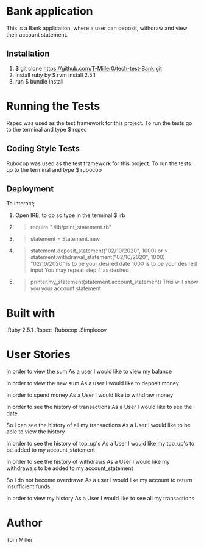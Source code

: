 # Bank application

This is a Bank application, where a user can deposit,
withdraw and view their account statement.

## Installation
1. $ git clone https://github.com/T-Miller0/tech-test-Bank.git
2. Install ruby by $ rvm install 2.5.1
3. run $ bundle install

# Running the Tests
Rspec was used as the test framework for this project.
To run the tests go to the terminal and type $ rspec

## Coding Style Tests
Rubocop was used as the test framework for this project.
To run the tests go to the terminal and type $ rubocop


## Deployment

To interact;

1. Open IRB, to do so type in the terminal $ irb
2. > require "./lib/print_statement.rb"
3. > statement = Statement.new
4. > statement.deposit_statement("02/10/2020", 1000)
or > statement.withdrawal_statement("02/10/2020", 1000)
"02/10/2020" is to be your desired date
1000 is to be your desired input
You may repeat step 4 as desired
5. > printer.my_statement(statement.account_statement)
This will show you your account statement

# Built with
.Ruby 2.5.1
.Rspec
.Rubocop
.Simplecov

# User Stories

In order to view the sum
As a user
I would like to view my balance

In order to view the new sum
As a user
I would like to deposit money

In order to spend money
As a User
I would like to withdraw money

In order to see the history of transactions
As a User
I would like to see the date

So I can see the history of all my transactions
As a User
I would like to be able to view the history

In order to see the history of top_up's
As a User
I would like my top_up's to be added to my account_statement

In order to see the history of withdraws
As a User
I would like my withdrawals to be added to my account_statement

So I do not become overdrawn
As a user
I would like my account to return Insufficient funds

In order to view my history
As a User
I would like to see all my transactions

# Author
Tom Miller
